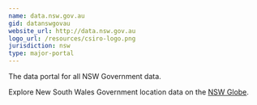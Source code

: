 ```yaml
---
name: data.nsw.gov.au
gid: datanswgovau
website_url: http://data.nsw.gov.au
logo_url: /resources/csiro-logo.png
jurisdiction: nsw
type: major-portal
---
```


The data portal for all NSW Government data.

Explore New South Wales Government location data on the [NSW Globe](http://globe.six.nsw.gov.au/).